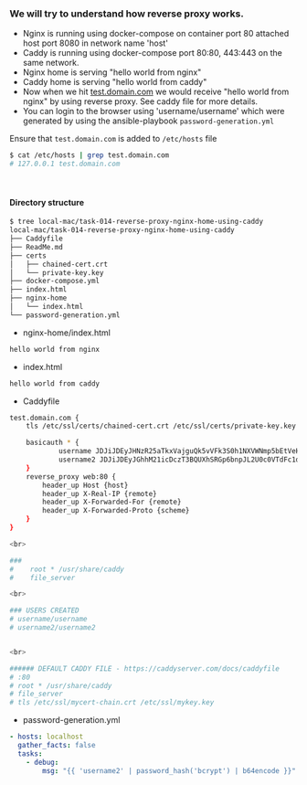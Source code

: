 ### We will try to understand how reverse proxy works.

- Nginx is running using docker-compose on container port 80 attached host port 8080 in network name 'host'
- Caddy is running using docker-compose port 80:80, 443:443 on the same network.
- Nginx home is serving "hello world from nginx"
- Caddy home is serving "hello world from caddy"
- Now when we hit [test.domain.com](test.domain.com) we would receive "hello world from nginx" by using reverse proxy. See caddy file for more details.
- You can login to the browser using 'username/username' which were generated by using the ansible-playbook `password-generation.yml`


Ensure that `test.domain.com` is added to `/etc/hosts` file

```bash
$ cat /etc/hosts | grep test.domain.com
# 127.0.0.1 test.domain.com
```


<br>

#### Directory structure

```bash
$ tree local-mac/task-014-reverse-proxy-nginx-home-using-caddy 
local-mac/task-014-reverse-proxy-nginx-home-using-caddy
├── Caddyfile
├── ReadMe.md
├── certs
│   ├── chained-cert.crt
│   └── private-key.key
├── docker-compose.yml
├── index.html
├── nginx-home
│   └── index.html
└── password-generation.yml
```

- nginx-home/index.html

```bash
hello world from nginx
```

- index.html

```bash
hello world from caddy
```

- Caddyfile

```bash
test.domain.com {
    tls /etc/ssl/certs/chained-cert.crt /etc/ssl/certs/private-key.key

    basicauth * {
            username JDJiJDEyJHNzR25aTkxVajguQk5vVFk3S0h1NXVWNmp5bEtVeHgvOE5VRTJwTGc4dTlkQThTcXV6RlZt
            username2 JDJiJDEyJGhhM21icDczT3BQUXhSRGp6bnpJL2U0c0VTdFc1dDJzTUZjOFNiVDY0RGRKUzBNTDh5aTRl
    }
    reverse_proxy web:80 {
        header_up Host {host}
        header_up X-Real-IP {remote}
        header_up X-Forwarded-For {remote}
        header_up X-Forwarded-Proto {scheme}
    }
}

<br>

###
#    root * /usr/share/caddy
#    file_server

<br>

### USERS CREATED
# username/username
# username2/username2


<br>

###### DEFAULT CADDY FILE - https://caddyserver.com/docs/caddyfile
# :80
# root * /usr/share/caddy
# file_server
# tls /etc/ssl/mycert-chain.crt /etc/ssl/mykey.key
```

- password-generation.yml

```yaml
- hosts: localhost
  gather_facts: false
  tasks:
    - debug:
        msg: "{{ 'username2' | password_hash('bcrypt') | b64encode }}"
```